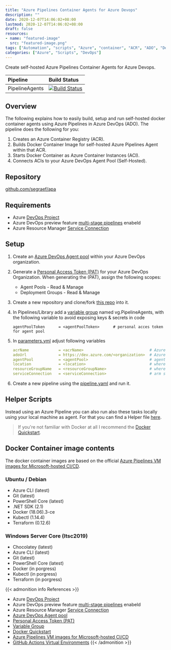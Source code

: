 ```yaml
---
title: "Azure Pipelines Container Agents for Azure Devops"
description: ""
date: 2020-12-07T14:06:02+08:00
lastmod: 2020-12-07T14:06:02+08:00
draft: false
resources:
- name: "featured-image"
  src: "featured-image.png"
tags: ["Automation", "scripts", "Azure", "container", "ACR", "ADO", "DevOps", "iac", "ACI", "build", "GitHub", "pipeline", "kubectl", "terraform", "docker", "git", "Chocolatey", "PowerShell"]
categories: ["Azure", "Scripts", "DevOps"]
---
```


Create self-hosted Azure Pipelines Container Agents for Azure Devops.

<!--more-->

| Pipeline | Build Status |
|:---|:---|
| PipelineAgents | [![Build Status](https://dev.azure.com/GeekClub/Azure%20(Public)/_apis/build/status/PipelineAgents?branchName=master)](https://dev.azure.com/GeekClub/Azure%20(Public)/_build) |

## Overview
The following explains how to easily build, setup and run self-hosted docker container agents using Azure Pipelines in Azure DevOps (ADO). The pipeline does the following for you:

1. Creates an Azure Container Registry (ACR).
2. Builds Docker Container Image for self-hosted Azure Pipelines Agent within that ACR.
3. Starts Docker Container as Azure Container Instances (ACI).
4. Connects ACIs to your Azure DevOps Agent Pool (Self-Hosted).

## Repository

[github.com/segraef/apa](https://github.com/segraef/apa)

## Requirements

- Azure [DevOps Project](https://docs.microsoft.com/en-us/azure/devops/organizations/projects/create-project?view=azure-devops&tabs=preview-page)
- Azure DevOps preview feature [multi-stage pipelines](https://docs.microsoft.com/en-us/azure/devops/project/navigation/preview-features?view=azure-devops) enabeld
- Azure Resource Manager [Service Connection](https://docs.microsoft.com/en-us/azure/devops/pipelines/library/service-endpoints?view=azure-devops&tabs=yaml)

## Setup

1. Create an [Azure DevOps Agent pool](https://docs.microsoft.com/en-us/azure/devops/pipelines/agents/pools-queues?view=azure-devops#creating-agent-pools) within your Azure DevOps organization.

2. Generate a [Personal Access Token (PAT)](https://docs.microsoft.com/en-us/azure/devops/organizations/accounts/use-personal-access-tokens-to-authenticate?view=azure-devops#create-personal-access-tokens-to-authenticate-access) for your Azure DevOps Organization. When generating the (PAT), assign the following scopes:

   - Agent Pools - Read & Manage
   - Deployment Groups - Read & Manage

3. Create a new repository and clone/fork [this repo](https://github.com/segraef/apa.git) into it.

4. In Pipelines/Library add a [variable group](https://docs.microsoft.com/en-us/azure/devops/pipelines/library/variable-groups?view=azure-devops&tabs=yaml) named vg.PipelineAgents, with the following variable to avoid exposing keys & secrets in code

    ```
    agentPoolToken      = <agentPoolToken>      # personal acces token for agent pool
    ```

5. In [parameters.yml](https://github.com/segraef/apa/blob/master/PipelineAgents/2020-01-09/Parameters/parameters.yml) adjust following variables

    ```yml
    acrName             = <acrName>                             # Azure Container Registry Name (needs to be unique)
    adoUrl              = https://dev.azure.com/<organization>  # Azure DevOps Organization URL
    agentPool           = <agentPool>                           # agent-pool name
    location            = <location>                            # where your resources will be created
    resourceGroupName   = <resourceGroupName>                   # where your agents will be placed
    serviceConnection   = <serviceConnection>                   # arm service connection name
    ```

6. Create a new pipeline using the [pipeline.yaml](https://github.com/segraef/apa/blob/master/PipelineAgents/2020-01-09/Pipeline/pipeline.yml) and run it.

## Helper Scripts

Instead using an Azure Pipeline you can also run also these tasks locally using your local machine as agent. For that you can find a Helper file [here](https://github.com/segraef/apa/blob/master/PipelineAgents/2020-01-09/Scripts/New-PipelineAgents.ps1).

> If you're not familiar with Docker at all I recommend the [Docker Quickstart](https://docs.docker.com/get-started/).

## Docker Container image contents

The docker container images are based on the official [Azure Pipelines VM images for Microsoft-hosted CI/CD](https://github.com/actions/virtual-environments).

### Ubuntu / Debian
- Azure CLI (latest)
- Git (latest)
- PowerShell Core (latest)
- .NET SDK (2.1)
- Docker (18.06).3-ce
- Kubectl (1.14.4)
- Terraform (0.12.6)

### Windows Server Core (ltsc2019)

- Chocolatey (latest)
- Azure CLI (latest)
- Git (latest)
- PowerShell Core (latest)
- Docker (in porgress)
- Kubectl (in porgress)
- Terraform (in porgress)

{{< admonition info References >}}
- Azure [DevOps Project](https://docs.microsoft.com/en-us/azure/devops/organizations/projects/create-project?view=azure-devops&tabs=preview-page)
- Azure DevOps preview feature [multi-stage pipelines](https://docs.microsoft.com/en-us/azure/devops/project/navigation/preview-features?view=azure-devops) enabeld
- Azure Resource Manager [Service Connection](https://docs.microsoft.com/en-us/azure/devops/pipelines/library/service-endpoints?view=azure-devops&tabs=yaml)
- [Azure DevOps Agent pool](https://docs.microsoft.com/en-us/azure/devops/pipelines/agents/pools-queues?view=azure-devops#creating-agent-pools)
- [Personal Access Token (PAT)](https://docs.microsoft.com/en-us/azure/devops/organizations/accounts/use-personal-access-tokens-to-authenticate?view=azure-devops#create-personal-access-tokens-to-authenticate-access)
- [Variable Group](https://docs.microsoft.com/en-us/azure/devops/pipelines/library/variable-groups?view=azure-devops&tabs=yaml)
- [Docker Quickstart](https://docs.docker.com/get-started/)
- [Azure Pipelines VM images for Microsoft-hosted CI/CD](https://github.com/microsoft/azure-pipelines-image-generation)
- [GitHub Actions Virtual Environments](https://github.com/actions/virtual-environments)
{{< /admonition >}}
